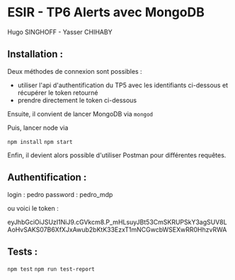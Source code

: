 # ESIR - TP6 Alerts avec MongoDB

Hugo SINGHOFF - Yasser CHIHABY


## Installation : 

Deux méthodes de connexion sont possibles :
- utiliser l'api d'authentification du TP5 avec les identifiants ci-dessous et récupérer le token retourné
- prendre directement le token ci-dessous


Ensuite, il convient de lancer MongoDB via
`mongod`

Puis, lancer node via

`npm install`
`npm start`


Enfin, il devient alors possible d'utiliser Postman pour différentes requêtes.

## Authentification :

login : pedro
password : pedro_mdp

ou voici le token :

eyJhbGciOiJSUzI1NiJ9.cGVkcm8.P_mHLsuyJBt53CmSKRUPSkY3agSUV8LAoHvSAKS07B6XfXJxAwub2bKtK33EzxT1mNCGwcbWSEXwRR0HhzvRWA


## Tests :

`npm test`
`npm run test-report`
